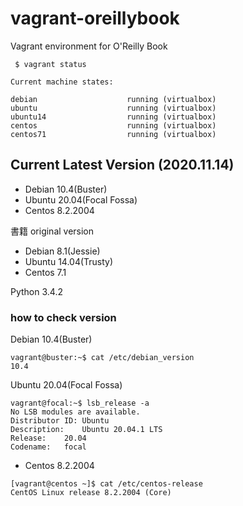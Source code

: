 # vagrant-oreillybook
Vagrant environment for O'Reilly Book

```
 $ vagrant status

Current machine states:

debian                    running (virtualbox)
ubuntu                    running (virtualbox)
ubuntu14                  running (virtualbox)
centos                    running (virtualbox)
centos71                  running (virtualbox)
```

## Current Latest Version (2020.11.14) 
- Debian 10.4(Buster)
- Ubuntu 20.04(Focal Fossa)
- Centos 8.2.2004

書籍 original version
- Debian 8.1(Jessie)
- Ubuntu 14.04(Trusty)
- Centos 7.1

Python 3.4.2

### how to check version

Debian 10.4(Buster)

```
vagrant@buster:~$ cat /etc/debian_version
10.4
```

Ubuntu 20.04(Focal Fossa)

```
vagrant@focal:~$ lsb_release -a
No LSB modules are available.
Distributor ID:	Ubuntu
Description:	Ubuntu 20.04.1 LTS
Release:	20.04
Codename:	focal
```

- Centos 8.2.2004

```
[vagrant@centos ~]$ cat /etc/centos-release
CentOS Linux release 8.2.2004 (Core)
```

